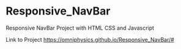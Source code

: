 # Responsive_NavBar
Responsive NavBar Project with HTML CSS and Javascript

Link to Project https://omniphysics.github.io/Responsive_NavBar/#
